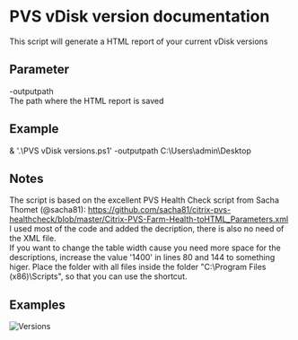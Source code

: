 # PVS vDisk version documentation
This script will generate a HTML report of your current vDisk versions

## Parameter
-outputpath  
The path where the HTML report is saved

## Example
& '.\PVS vDisk versions.ps1' -outputpath C:\Users\admin\Desktop 

## Notes
The script is based on the excellent PVS Health Check script from Sacha Thomet (@sacha81): https://github.com/sacha81/citrix-pvs-healthcheck/blob/master/Citrix-PVS-Farm-Health-toHTML_Parameters.xml
I used most of the code and added the decription, there is also no need of the XML file.  
If you want to change the table width cause you need more space for the descriptions, increase the value '1400' in lines 80 and 144 to something higer.
Place the folder with all files inside the folder "C:\Program Files (x86)\Scripts", so that you can use the shortcut.

## Examples
![Versions](https://github.com/Mohrpheus78/Citrix/tree/main/PVS/vDisk%20Documentation/Images/PVSversions.png)
